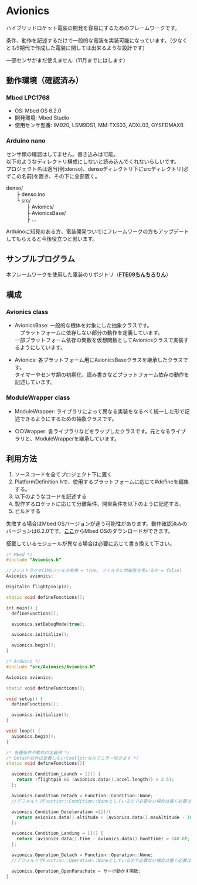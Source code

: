 # Avionics
ハイブリッドロケット電装の開発を容易にするためのフレームワークです。

条件、動作を記述するだけで一般的な電装を実装可能になっています。（少なくとも9期代で作成した電装に関しては出来るような設計です）

一部センサがまだ使えません（11月までにはします）

## 動作環境（確認済み）
### Mbed LPC1768
- OS: Mbed OS 6.2.0
- 開発環境: Mbed Studio
- 使用センサ型番: IM920, LSM9DS1, MM-TXS03, ADXL03, GYSFDMAXB

### Arduino nano

  センサ類の確認はしてません。書き込みは可能。<br>
  以下のようなディレクトリ構成にしないと読み込んでくれないらしいです。<br>
  プロジェクト名は適当(例:denso)、densoディレクトリ下にsrcディレクトリ(必ずこの名前)を置き、その下に全部置く。

  denso/<br>
  &emsp;&emsp;├ denso.ino<br>
  &emsp;&emsp;└ src/<br>
  &emsp;&emsp;&emsp;&emsp;├ Avionics/<br>
  &emsp;&emsp;&emsp;&emsp;├ AvionicsBase/<br>
  &emsp;&emsp;&emsp;&emsp;├ ...
  
  Arduinoに知見のある方、電装開発ついでにフレームワークの方もアップデートしてもらえると今後役立つと思います。

## サンプルプログラム
本フレームワークを使用した電装のリポジトリ（[**FTE09ちんちろりん**](https://github.com/FROM-THE-EARTH/FTE09_chinchirorin)）

## 構成
### Avionics class

- AvionicsBase: 一般的な機体を対象にした抽象クラスです。<br>
　プラットフォームに依存しない部分の動作を定義しています。<br>
  一部プラットフォーム依存の関数を仮想関数としてAvionicsクラスで実装するようにしています。

- Avionics: 各プラットフォーム用にAvionicsBaseクラスを継承したクラスです。<br>
  タイマーやセンサ類の初期化、読み書きなどプラットフォーム依存の動作を記述しています。

### ModuleWrapper class
- ModuleWrapper: ライブラリによって異なる実装をなるべく統一した形で記述できるようにするための抽象クラスです。

- ○○Wrapper: 各ライブラリなどをラップしたクラスです。元となるライブラリと、ModuleWrapperを継承しています。

## 利用方法
1. ソースコードを全てプロジェクト下に置く
2. PlatformDefinition.hで、使用するプラットフォームに応じて#defineを編集する。
3. 以下のようなコードを記述する
4. 製作するロケットに応じて分離条件、開傘条件を以下のように記述する。
5. ビルドする

失敗する場合はMbed OSバージョンが違う可能性があります。動作確認済みのバージョンは6.2.0です。[**ここ**](https://os.mbed.com/mbed-os/releases/)からMbed OSのダウンロードができます。

搭載しているモジュールが異なる場合は必要に応じて書き換えて下さい。

```C++
/* Mbed */ 
#include "Avionics.h"

//コンストラクタ(IMUフィルタ有無 = true, フィルタに地磁気を用いるか = false)
Avionics avionics;

DigitalIn flightpin(p12);

static void defineFunctions();

int main() {
  defineFunctions();

  avionics.setDebugMode(true);

  avionics.initialize();

  avionics.begin();
}
```

```C++
/* Arduino */
#include "src/Avionics/Avionics.h"

Avionics avionics;

static void defineFunctions();

void setup() {
  defineFunctions();

  avionics.initialize();
}

void loop() {
  avionics.begin();
}
```

```C++
/* 各種条件や動作の定義例 */
/* Detach以外は定義しないとnullptrなのでエラー吐きます */
static void defineFunctions(){

  avionics.Condition_Launch = []() {
    return !flightpin && (avionics.data().accel.length() > 2.5);
  };

  avionics.Condition_Detach = Function::Condition::None;
  //デフォルトでFunction::Condition::Noneとしているので必要ない場合は書く必要はない

  avionics.Condition_Deceleration =[](){
    return avionics.data().altitude < (avionics.data().maxAltitude - 10.0f);
  };

  avionics.Condition_Landing = []() {
    return (avionics.data().time - avionics.data().bootTime) > 140.0f;
  };

  avionics.Operation_Detach = Function::Operation::None;
  //デフォルトでFunction::Operation::Noneとしているので必要ない場合は書く必要はない

  avionics.Operation_OpenParachute = サーボ動かす関数;
}
```